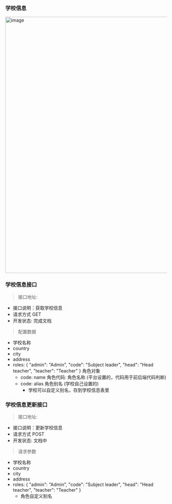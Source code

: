 ### 学校信息
<img width="798" alt="image" src="https://user-images.githubusercontent.com/8150260/174460295-ec1e2a25-6fee-4625-adff-1f4f38f02c82.png">


### 学校信息接口
> 接口地址: 
- 接口说明：获取学校信息
- 请求方式 GET
- 开发状态: 完成文档

> 配置数据
  - 学校名称
  - country
  - city
  - address
  - roles: { "admin": "Admin", "code": "Subject leader", "head": "Head teacher", "teacher": "Teacher" } 角色对象
    - code: name 角色代码: 角色名称 (平台设置的，代码用于前后端代码判断)
    - code: alias 角色别名 (学校自己设置的)
      + 学校可以自定义别名，存到学校信息表里


### 学校信息更新接口
> 接口地址: 
- 接口说明：更新学校信息
- 请求方式 POST
- 开发状态: 文档中

> 请求参数
- 学校名称
- country
- city
- address
- roles: { "admin": "Admin", "code": "Subject leader", "head": "Head teacher", "teacher": "Teacher" }
  - 角色自定义别名
